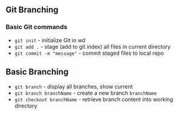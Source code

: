 ## Git Branching

### Basic Git commands

* `git init` - initialize Git in wd
* `git add .` - stage (add to git index) all files in current directory
* `git commit -m "message"` - commit staged files to local repo

## Basic Branching
* `git branch` - display all branches, show current
* `git branch branchName` - create a new branch `branchName`
* `git checkout branchName` - retrieve branch content into working directory
